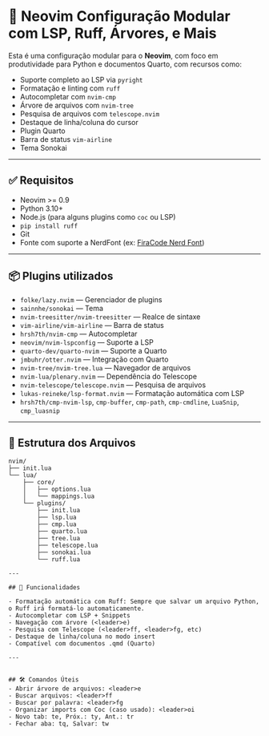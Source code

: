 # 🧠 Neovim Configuração Modular com LSP, Ruff, Árvores, e Mais

Esta é uma configuração modular para o **Neovim**, com foco em produtividade para Python e documentos Quarto, com recursos como:

- Suporte completo ao LSP via `pyright`
- Formatação e linting com `ruff`
- Autocompletar com `nvim-cmp`
- Árvore de arquivos com `nvim-tree`
- Pesquisa de arquivos com `telescope.nvim`
- Destaque de linha/coluna do cursor
- Plugin Quarto
- Barra de status `vim-airline`
- Tema Sonokai

---

## ✅ Requisitos

- Neovim >= 0.9
- Python 3.10+
- Node.js (para alguns plugins como `coc` ou LSP)
- `pip install ruff`
- Git
- Fonte com suporte a NerdFont (ex: [FiraCode Nerd Font](https://www.nerdfonts.com/))

---

## 📦 Plugins utilizados

- `folke/lazy.nvim` — Gerenciador de plugins
- `sainnhe/sonokai` — Tema
- `nvim-treesitter/nvim-treesitter` — Realce de sintaxe
- `vim-airline/vim-airline` — Barra de status
- `hrsh7th/nvim-cmp` — Autocompletar
- `neovim/nvim-lspconfig` — Suporte a LSP
- `quarto-dev/quarto-nvim` — Suporte a Quarto
- `jmbuhr/otter.nvim` — Integração com Quarto
- `nvim-tree/nvim-tree.lua` — Navegador de arquivos
- `nvim-lua/plenary.nvim` — Dependência do Telescope
- `nvim-telescope/telescope.nvim` — Pesquisa de arquivos
- `lukas-reineke/lsp-format.nvim` — Formatação automática com LSP
- `hrsh7th/cmp-nvim-lsp`, `cmp-buffer`, `cmp-path`, `cmp-cmdline`, `LuaSnip`, `cmp_luasnip`

---

## 🔧 Estrutura dos Arquivos

```text
nvim/
├── init.lua
└── lua/
    ├── core/
    │   ├── options.lua
    │   └── mappings.lua
    └── plugins/
        ├── init.lua
        ├── lsp.lua
        ├── cmp.lua
        ├── quarto.lua
        ├── tree.lua
        ├── telescope.lua
        ├── sonokai.lua
        └── ruff.lua

---

## 🧪 Funcionalidades

- Formatação automática com Ruff: Sempre que salvar um arquivo Python, o Ruff irá formatá-lo automaticamente.
- Autocompletar com LSP + Snippets
- Navegação com árvore (<leader>e)
- Pesquisa com Telescope (<leader>ff, <leader>fg, etc)
- Destaque de linha/coluna no modo insert
- Compatível com documentos .qmd (Quarto)

---


## 🛠️ Comandos Úteis
- Abrir árvore de arquivos: <leader>e
- Buscar arquivos: <leader>ff
- Buscar por palavra: <leader>fg
- Organizar imports com Coc (caso usado): <leader>oi
- Novo tab: te, Próx.: ty, Ant.: tr
- Fechar aba: tq, Salvar: tw
